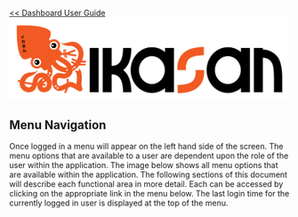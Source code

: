[<< Dashboard User Guide](./Readme.md)
![IKASAN](../developer/docs/quickstart-images/Ikasan-title-transparent.png)
## Menu Navigation

Once logged in a menu will appear on the left hand side of the screen. The menu options that are available to a user are dependent upon the role of the user within the application. The image below shows all menu options that are available within the application. The following sections of this document will describe each functional area in more detail. Each can be accessed by clicking on the appropriate link in the menu below.
The last login time for the currently logged in user is displayed at the top of the menu. 
